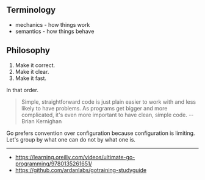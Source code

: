## Terminology

* mechanics - how things work
* semantics - how things behave

## Philosophy

1. Make it correct.
2. Make it clear.
3. Make it fast.

In that order.

> Simple, straightforward code is just plain easier to work with and less likely to have problems. As programs get bigger and more complicated, it's even more important to have clean, simple code. -- Brian Kernighan

Go prefers convention over configuration because configuration is limiting. Let's group by what one can do not by what one is.

---

* https://learning.oreilly.com/videos/ultimate-go-programming/9780135261651/
* https://github.com/ardanlabs/gotraining-studyguide
